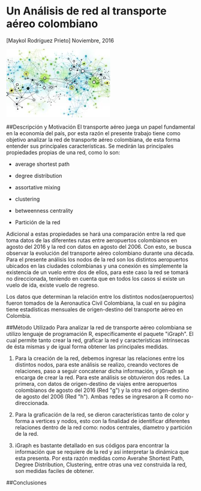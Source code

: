 # Un Análisis de red al transporte aéreo colombiano
[Maykol Rodríguez Prieto]
Noviembre, 2016

<img src="network_ex.jpg">

##Descripción y Motivación
El transporte aéreo juega un papel fundamental en la economía del país, por esta razón el presente trabajo tiene como objetivo analizar la red de transporte aéreo colombiana, de esta forma entender sus principales características. 
Se medirán las principales propiedades propias de una red, como lo son: 

-	average shortest path

-	 degree distribution

- assortative mixing

- clustering

- betweenness centrality

- Partición de la red


Adicional a estas propiedades se hará una comparación entre la red que toma datos de las diferentes rutas entre aeropuertos colombianos en agosto del 2016 y la red con datos en agosto del 2006. Con esto, se busca observar la evolución del transporte aéreo colombiano durante una década.
Para el presente análisis los nodos de la red son los distintos aeropuertos ubicados en las ciudades colombianas y una conexión es simplemente la existencia de un vuelo entre dos de ellos, para este caso la red se tomará no direccionada, teniendo en cuenta que en todos los casos si existe un vuelo de ida, existe vuelo de regreso.

Los datos que determinan la relación entre los distintos nodos(aeropuertos) fueron tomados de la Aeronautica Civil Colombiana, la cual en su página tiene estadísticas mensuales de origen-destino del transporte aéreo en Colombia.

##Método Utilizado
Para analizar la red de transporte aéreo colombiana se utilizo lenguaje de programación R, específicamente el paquete "iGraph". El cual permite tanto crear la red, graficar la red y características intrínsecas de ésta mismas y de igual forma obtener las principales medidas.

1. Para la creación de la red, debemos ingresar las relaciones entre los distintos nodos, para este análisis se realizo, creando vectores de relaciones, paso a seguir concatenar dicha información, y iGraph se encarga de crear la red. Para este análisis se obtuvieron dos redes. La primera, con datos de origen-destino de viajes entre aeropuertos colombianos de agosto del 2016 (Red "g") y la otra red origen-destino de agosto del 2006 (Red "h"). Ambas redes se ingresaron a R como no-direccionada.

2. Para la graficación de la red, se dieron características tanto de color y forma a vertices y nodos, esto con la finalidad de identificar diferentes relaciones dentro de la red como: nodos centrales, diametro y partición de la red.

3. iGraph es bastante detallado en sus códigos para encontrar la información que se requiere de la red y así interpretar la dinámica que esta presenta. Por esta razón medidas como Averahe Shortest Path, Degree Distribution, Clustering, entre otras una vez construida la red, son medidas faciles de obtener.

##Conclusiones




